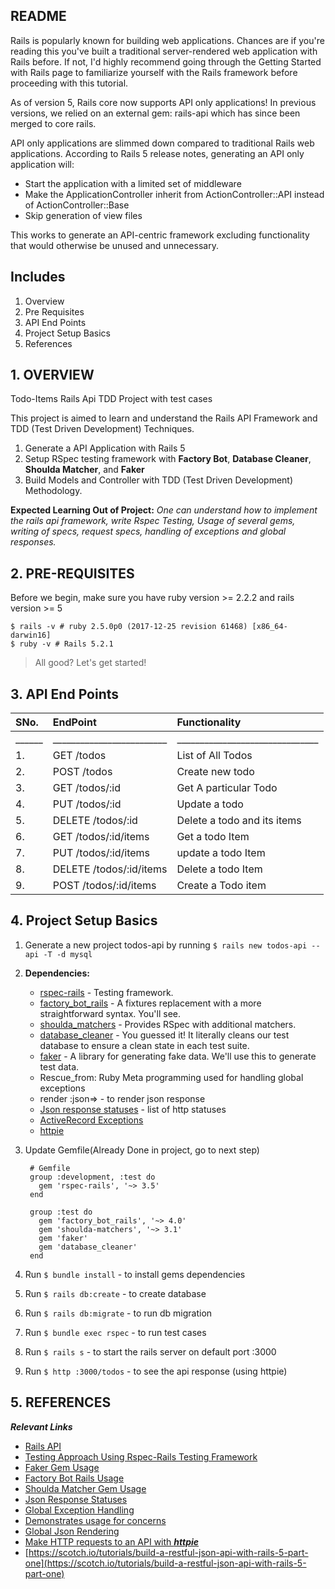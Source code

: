 ## README

Rails is popularly known for building web applications. Chances are if you're reading this you've built a traditional server-rendered web application with Rails before. If not, I'd highly recommend going through the Getting Started with Rails page to familiarize yourself with the Rails framework before proceeding with this tutorial.

As of version 5, Rails core now supports API only applications! In previous versions, we relied on an external gem: rails-api which has since been merged to core rails.

API only applications are slimmed down compared to traditional Rails web applications. According to Rails 5 release notes, generating an API only application will:

* Start the application with a limited set of middleware
* Make the ApplicationController inherit from ActionController::API instead of ActionController::Base
* Skip generation of view files

This works to generate an API-centric framework excluding functionality that would otherwise be unused and unnecessary.

## Includes

1. Overview
2. Pre Requisites
3. API End Points
4. Project Setup Basics
5. References

## 1. OVERVIEW 

Todo-Items Rails Api TDD Project with test cases

This project is aimed to learn and understand the Rails API Framework and TDD (Test Driven Development) Techniques.
1. Generate a API Application with Rails 5
2. Setup RSpec testing framework with **Factory Bot**, **Database Cleaner**, **Shoulda Matcher**, and **Faker**
3. Build Models and Controller with TDD (Test Driven Development) Methodology.

**Expected Learning Out of Project:**
*One can understand how to implement the rails api framework, write Rspec Testing, Usage of several gems, writing of specs, request specs, handling of exceptions and global responses.*
 
## 2. PRE-REQUISITES
Before we begin, make sure you have ruby version >= 2.2.2 and rails version >= 5

```
$ rails -v # ruby 2.5.0p0 (2017-12-25 revision 61468) [x86_64-darwin16]
$ ruby -v # Rails 5.2.1
```

> All good? Let's get started!

## 3. API End Points
| SNo.   | EndPoint                  | Functionality                 |
| :----  | :--------                 | :------------                 |
| ______ | _________________________ |_______________________________|
| 1.     | GET /todos                | List of All Todos             |
| 2.     | POST /todos               | Create new todo               | 
| 3.     | GET /todos/:id            | Get A particular Todo         |
| 4.     | PUT /todos/:id            | Update a todo                 |
| 5.     | DELETE /todos/:id         | Delete a todo and its items   |
| 6.     | GET /todos/:id/items      | Get a todo Item               |
| 7.     | PUT /todos/:id/items      | update a todo Item            |
| 8.     | DELETE /todos/:id/items   | Delete a todo Item            |
| 9.     | POST /todos/:id/items     | Create a Todo item            |
        
## 4. Project Setup Basics
1. Generate a new project todos-api by running ```$ rails new todos-api --api -T -d mysql ```

2. **Dependencies:**
    - [rspec-rails](https://guides.rubyonrails.org/v3.2.9/testing.html) - Testing framework.
    - [factory_bot_rails](https://github.com/thoughtbot/factory_bot_rails) - A fixtures replacement with a more straightforward syntax. You'll see.
    - [shoulda_matchers](https://github.com/thoughtbot/shoulda-matchers) - Provides RSpec with additional matchers.
    - [database_cleaner](https://github.com/DatabaseCleaner/database_cleaner) - You guessed it! It literally cleans our test database to ensure a clean state in each test suite.
    - [faker](https://github.com/stympy/faker) - A library for generating fake data. We'll use this to generate test data.  
    - Rescue_from: Ruby Meta programming used for handling global exceptions
    - render :json=> - to render json response
    - [Json response statuses](https://guides.rubyonrails.org/layouts_and_rendering.html#the-location-option) - list of http statuses
    - [ActiveRecord Exceptions](https://www.rubydoc.info/docs/rails/3.1.1/ActiveRecord/ActiveRecordError)
    - [httpie](https://httpie.org/)
   
3. Update Gemfile(Already Done in project, go to next step)
   ```
    # Gemfile
    group :development, :test do
      gem 'rspec-rails', '~> 3.5'
    end
    
    group :test do
      gem 'factory_bot_rails', '~> 4.0'
      gem 'shoulda-matchers', '~> 3.1'
      gem 'faker'
      gem 'database_cleaner'
    end
    ```  

4. Run ```$ bundle install``` - to install gems dependencies   
5. Run ```$ rails db:create```  - to create database
6. Run ```$ rails db:migrate``` -  to run db migration
7. Run ```$ bundle exec rspec``` -  to run test cases
8. Run ```$ rails s``` -  to start the rails server on default port :3000
9. Run ```$ http :3000/todos``` -  to see the api response (using httpie)

## 5. REFERENCES
**_Relevant Links_**   
- [Rails API](https://github.com/rails-api/rails-api) 
- [Testing Approach Using Rspec-Rails Testing Framework](https://guides.rubyonrails.org/v3.2.9/testing.html)
- [Faker Gem Usage](https://github.com/stympy/faker)
- [Factory Bot Rails Usage](https://github.com/thoughtbot/factory_bot_rails)
- [Shoulda Matcher Gem Usage](https://github.com/thoughtbot/shoulda-matchers)
- [Json Response Statuses](https://guides.rubyonrails.org/layouts_and_rendering.html#the-location-option	)
- [Global Exception Handling](https://api.rubyonrails.org/classes/ActiveSupport/Rescuable/ClassMethods.html)
- [Demonstrates usage for concerns](https://api.rubyonrails.org/classes/ActiveSupport/Concern.html)
- [Global Json Rendering](https://apidock.com/rails/ActionController/Base/render) 
- [Make HTTP requests to an API with **_httpie_**](https://httpie.org/)
- [https://scotch.io/tutorials/build-a-restful-json-api-with-rails-5-part-one](https://scotch.io/tutorials/build-a-restful-json-api-with-rails-5-part-one) 
 


    
      
    

        